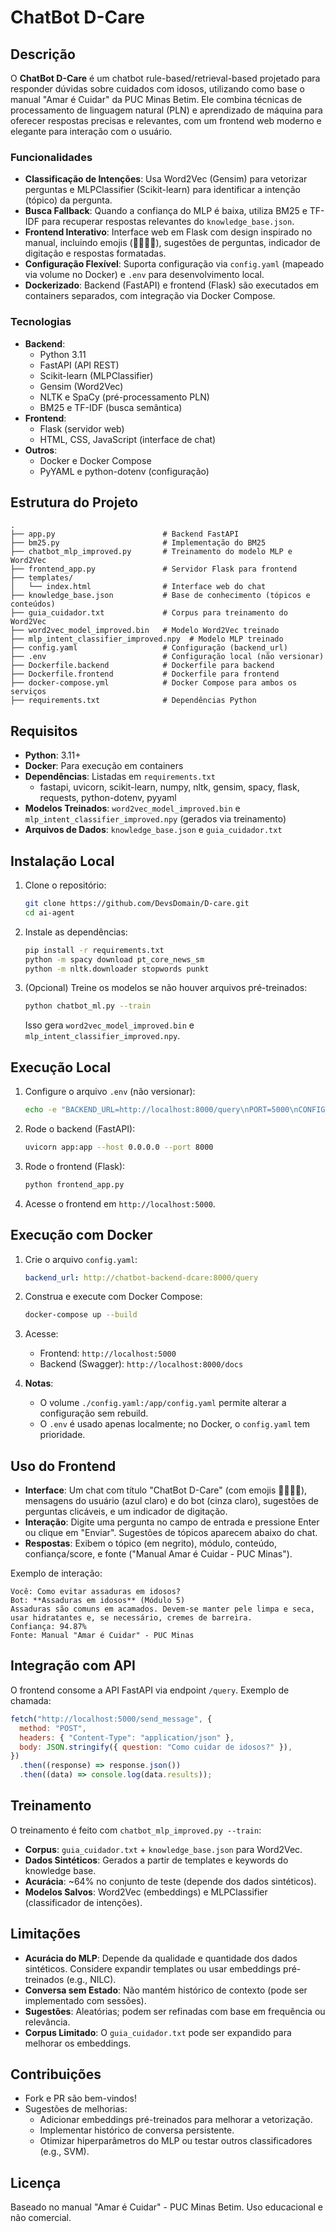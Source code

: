 # ChatBot D-Care

## Descrição

O **ChatBot D-Care** é um chatbot rule-based/retrieval-based projetado para responder dúvidas sobre cuidados com idosos, utilizando como base o manual "Amar é Cuidar" da PUC Minas Betim. Ele combina técnicas de processamento de linguagem natural (PLN) e aprendizado de máquina para oferecer respostas precisas e relevantes, com um frontend web moderno e elegante para interação com o usuário.

### Funcionalidades

- **Classificação de Intenções**: Usa Word2Vec (Gensim) para vetorizar perguntas e MLPClassifier (Scikit-learn) para identificar a intenção (tópico) da pergunta.
- **Busca Fallback**: Quando a confiança do MLP é baixa, utiliza BM25 e TF-IDF para recuperar respostas relevantes do `knowledge_base.json`.
- **Frontend Interativo**: Interface web em Flask com design inspirado no manual, incluindo emojis (👵🏻👴🏻), sugestões de perguntas, indicador de digitação e respostas formatadas.
- **Configuração Flexível**: Suporta configuração via `config.yaml` (mapeado via volume no Docker) e `.env` para desenvolvimento local.
- **Dockerizado**: Backend (FastAPI) e frontend (Flask) são executados em containers separados, com integração via Docker Compose.

### Tecnologias

- **Backend**:
  - Python 3.11
  - FastAPI (API REST)
  - Scikit-learn (MLPClassifier)
  - Gensim (Word2Vec)
  - NLTK e SpaCy (pré-processamento PLN)
  - BM25 e TF-IDF (busca semântica)
- **Frontend**:
  - Flask (servidor web)
  - HTML, CSS, JavaScript (interface de chat)
- **Outros**:
  - Docker e Docker Compose
  - PyYAML e python-dotenv (configuração)

## Estrutura do Projeto

```
.
├── app.py                        # Backend FastAPI
├── bm25.py                       # Implementação do BM25
├── chatbot_mlp_improved.py       # Treinamento do modelo MLP e Word2Vec
├── frontend_app.py               # Servidor Flask para frontend
├── templates/
│   └── index.html                # Interface web do chat
├── knowledge_base.json           # Base de conhecimento (tópicos e conteúdos)
├── guia_cuidador.txt             # Corpus para treinamento do Word2Vec
├── word2vec_model_improved.bin   # Modelo Word2Vec treinado
├── mlp_intent_classifier_improved.npy  # Modelo MLP treinado
├── config.yaml                   # Configuração (backend_url)
├── .env                          # Configuração local (não versionar)
├── Dockerfile.backend            # Dockerfile para backend
├── Dockerfile.frontend           # Dockerfile para frontend
├── docker-compose.yml            # Docker Compose para ambos os serviços
├── requirements.txt              # Dependências Python
```

## Requisitos

- **Python**: 3.11+
- **Docker**: Para execução em containers
- **Dependências**: Listadas em `requirements.txt`
  - fastapi, uvicorn, scikit-learn, numpy, nltk, gensim, spacy, flask, requests, python-dotenv, pyyaml
- **Modelos Treinados**: `word2vec_model_improved.bin` e `mlp_intent_classifier_improved.npy` (gerados via treinamento)
- **Arquivos de Dados**: `knowledge_base.json` e `guia_cuidador.txt`

## Instalação Local

1. Clone o repositório:

   ```bash
   git clone https://github.com/DevsDomain/D-care.git
   cd ai-agent
   ```

2. Instale as dependências:

   ```bash
   pip install -r requirements.txt
   python -m spacy download pt_core_news_sm
   python -m nltk.downloader stopwords punkt
   ```

3. (Opcional) Treine os modelos se não houver arquivos pré-treinados:
   ```bash
   python chatbot_ml.py --train
   ```
   Isso gera `word2vec_model_improved.bin` e `mlp_intent_classifier_improved.npy`.

## Execução Local

1. Configure o arquivo `.env` (não versionar):

   ```bash
   echo -e "BACKEND_URL=http://localhost:8000/query\nPORT=5000\nCONFIG_PATH=config.yaml" > .env
   ```

2. Rode o backend (FastAPI):

   ```bash
   uvicorn app:app --host 0.0.0.0 --port 8000
   ```

3. Rode o frontend (Flask):

   ```bash
   python frontend_app.py
   ```

4. Acesse o frontend em `http://localhost:5000`.

## Execução com Docker

1. Crie o arquivo `config.yaml`:

   ```yaml
   backend_url: http://chatbot-backend-dcare:8000/query
   ```

2. Construa e execute com Docker Compose:

   ```bash
   docker-compose up --build
   ```

3. Acesse:

   - Frontend: `http://localhost:5000`
   - Backend (Swagger): `http://localhost:8000/docs`

4. **Notas**:
   - O volume `./config.yaml:/app/config.yaml` permite alterar a configuração sem rebuild.
   - O `.env` é usado apenas localmente; no Docker, o `config.yaml` tem prioridade.

## Uso do Frontend

- **Interface**: Um chat com título "ChatBot D-Care" (com emojis 👵🏻👴🏻), mensagens do usuário (azul claro) e do bot (cinza claro), sugestões de perguntas clicáveis, e um indicador de digitação.
- **Interação**: Digite uma pergunta no campo de entrada e pressione Enter ou clique em "Enviar". Sugestões de tópicos aparecem abaixo do chat.
- **Respostas**: Exibem o tópico (em negrito), módulo, conteúdo, confiança/score, e fonte ("Manual Amar é Cuidar - PUC Minas").

Exemplo de interação:

```
Você: Como evitar assaduras em idosos?
Bot: **Assaduras em idosos** (Módulo 5)
Assaduras são comuns em acamados. Devem-se manter pele limpa e seca, usar hidratantes e, se necessário, cremes de barreira.
Confiança: 94.87%
Fonte: Manual "Amar é Cuidar" - PUC Minas
```

## Integração com API

O frontend consome a API FastAPI via endpoint `/query`. Exemplo de chamada:

```javascript
fetch("http://localhost:5000/send_message", {
  method: "POST",
  headers: { "Content-Type": "application/json" },
  body: JSON.stringify({ question: "Como cuidar de idosos?" }),
})
  .then((response) => response.json())
  .then((data) => console.log(data.results));
```

## Treinamento

O treinamento é feito com `chatbot_mlp_improved.py --train`:

- **Corpus**: `guia_cuidador.txt` + `knowledge_base.json` para Word2Vec.
- **Dados Sintéticos**: Gerados a partir de templates e keywords do knowledge base.
- **Acurácia**: ~64% no conjunto de teste (depende dos dados sintéticos).
- **Modelos Salvos**: Word2Vec (embeddings) e MLPClassifier (classificador de intenções).

## Limitações

- **Acurácia do MLP**: Depende da qualidade e quantidade dos dados sintéticos. Considere expandir templates ou usar embeddings pré-treinados (e.g., NILC).
- **Conversa sem Estado**: Não mantém histórico de contexto (pode ser implementado com sessões).
- **Sugestões**: Aleatórias; podem ser refinadas com base em frequência ou relevância.
- **Corpus Limitado**: O `guia_cuidador.txt` pode ser expandido para melhorar os embeddings.

## Contribuições

- Fork e PR são bem-vindos!
- Sugestões de melhorias:
  - Adicionar embeddings pré-treinados para melhorar a vetorização.
  - Implementar histórico de conversa persistente.
  - Otimizar hiperparâmetros do MLP ou testar outros classificadores (e.g., SVM).

## Licença

Baseado no manual "Amar é Cuidar" - PUC Minas Betim. Uso educacional e não comercial.
